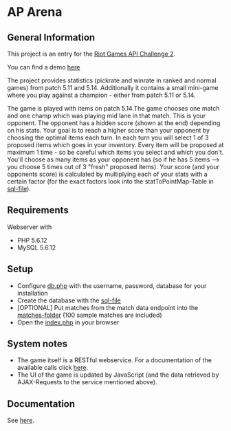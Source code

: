 # AP Arena
## General Information
This project is an entry for the [Riot Games API Challenge 2](https://developer.riotgames.com/discussion/announcements/show/2lxEyIcE).

You can find a demo [here](http://leagueoflegendssarabic.com/aparena/)

The project provides statistics (pickrate and winrate in ranked and normal games) from patch 5.11 and 5.14. Additionally it contains a small mini-game where you play against a champion - either from patch 5.11 or 5.14.

The game is played with items on patch 5.14.The game chooses one match and one champ which was playing mid lane in that match. This is your opponent. The opponent has a hidden score (shown at the end) depending on his stats. Your goal is to reach a higher score than your opponent by choosing the optimal items each turn. In each turn you will select 1 of 3 proposed items which goes in your inventory. Every item will be proposed at maximum 1 time - so be careful which items you select and which you don't. You'll choose as many items as your opponent has (so if he has 5 items --> you choose 5 times out of 3 "fresh" proposed items). Your score (and your opponents score) is calculated by multiplying each of your stats with a certain factor (for the exact factors look into the statToPointMap-Table in [sql-file](sql/riotchallenger2.sql)).

## Requirements
Webserver with
- PHP 5.6.12
- MySQL 5.6.12

## Setup
- Configure [db.php](db.php) with the username, password, database for your installation
- Create the database with the [sql-file](sql/riotchallenger2.sql)
- [OPTIONAL] Put matches from the match data endpoint into the [matches-folder](matches/) (100 sample matches are included)
- Open the [index.php](index.php) in your browser

## System notes
- The game itself is a RESTful webservice. For a documentation of the available calls click [here](documentation/game.md).
- The UI of the game is updated by JavaScript (and the data retrieved by AJAX-Requests to the service mentioned above).

## Documentation
See [here](documentation/game.md).

